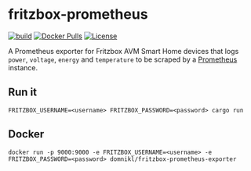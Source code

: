 # fritzbox-prometheus

[![build](https://github.com/domnikl/fritzbox-prometheus/workflows/build/badge.svg)](https://github.com/domnikl/fritzbox-prometheus/actions)
[![Docker Pulls](https://img.shields.io/docker/pulls/domnikl/fritzbox-prometheus-exporter)](https://hub.docker.com/repository/docker/domnikl/fritzbox-prometheus-exporter)
[![License](https://img.shields.io/badge/License-Apache%202.0-blue.svg)](LICENSE)

A Prometheus exporter for Fritzbox AVM Smart Home devices that logs `power`, `voltage`, `energy` and `temperature` to be scraped by a [Prometheus](https://prometheus.io/) instance.

## Run it

```shell
FRITZBOX_USERNAME=<username> FRITZBOX_PASSWORD=<password> cargo run
```

## Docker

```shell
docker run -p 9000:9000 -e FRITZBOX_USERNAME=<username> -e FRITZBOX_PASSWORD=<password> domnikl/fritzbox-prometheus-exporter
```
